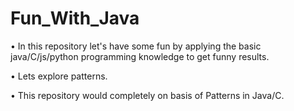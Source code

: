 # Fun_With_Java

• In this repository let's have some fun by applying the basic java/C/js/python programming knowledge to get funny results.

• Lets explore patterns.

• This repository would completely on basis of Patterns in Java/C.
